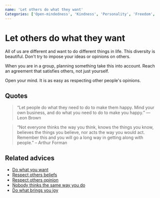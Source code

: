 ```yaml
---
name: 'Let others do what they want'
Categories: ['Open-mindedness', 'Kindness', 'Personality', 'Freedom', 'Respect', 'Community', 'Relationships']
---
```

# Let others do what they want

All of us are different and want to do different things in life. This diversity is beautiful. Don't try to impose your ideas or opinions on others. 

When you are in a group, planning something take this into account. Reach an agreement that satisfies others, not just yourself.

Open your mind. It is as easy as respecting other people's opinions.

## Quotes

> “Let people do what they need to do to make them happy. Mind your own business, and do what you need to do to make you happy.” ― Leon Brown

> “Not everyone thinks the way you think, knows the things you know, believes the things you believe, nor acts the way you would act. Remember this and you will go a long way in getting along with people.” – Arthur Forman

## Related advices

- [Do what you want](Do%20what%20you%20want/index.md)
- [Respect others beliefs](Respect%20others%20beliefs/index.md)
- [Respect others opinion](Respect%20others%20opinion/index.md)
- [Nobody thinks the same way you do](Nobody%20thinks%20the%20same%20way%20you%20do/index.md)
- [Do what brings you joy](Do%20what%20brings%20you%20joy/index.md)